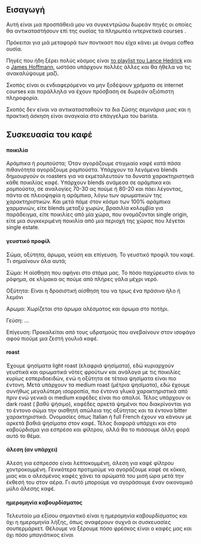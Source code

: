 ## Εισαγωγή

Αυτή είναι μια προσπάθειά μου να συγκεντρώσω δωρεάν πηγές οι οποίες θα αντικαταστήσουν επί της ουσίας τα πληρωτέα ιντερνετικά courses . 

Πρόκειται για μιά μεταφορά των ποντκαστ που είχα κάνει με όνομα coffeα ουσία.

Πηγές που ήδη ξέρει πολύς κόσμος είναι [το playlist του Lance Hedrick](https://www.youtube.com/playlist?list=PL0BqZlXENXW9f9ZHYEV7K2n57HntBC7Ed) και ο [James Hoffmann](https://www.youtube.com/channel/UCMb0O2CdPBNi-QqPk5T3gsQ), ωστόσο υπάρχουν πολλές άλλες και θα ήθελα να τις ανακαλύψουμε μαζί.

Σκοπός είναι οι ενδιαφερόμενοι να μην ξοδέψουν χρήματα σε internet courses και παράλληλα να έχουν πρόσβαση σε δωρεάν αξιόπιστη πληροφορία.

Σκοπός δεν είναι να αντικατασταθούν τα δια ζώσης σεμινάρια μιας και η πρακτική άσκηση είναι αναγκαία στο επάγγελμα του barista.

## Συσκευασία του καφέ

#### ποικιλία
Αράμπικα ή ρομπούστα; Όταν αγοράζουμε στιγμιαίο καφέ κατά πάσα πιθανότητα αγοράζουμε ρομπούστα. Υπάρχουν τα λεγόμενα blends δημιουργούν οι roasters για να εκμεταλευτούν τα δυνατά χαρακτηριστηκά κάθε ποικιλίας καφέ. Υπάρχουν blends ανάμεσα σε αράμπικα και ρομπούστα, σε αναλογίες 70-30 ας πούμε ή 80-20 και πάει λέγοντας, πάντα σε πλειοψηφία η αράμπικα, λόγω των αρωματικών της χαρακτηριστικών. Και μετά πάμε στον κόσμο των 100% αράμπικα χαρμανιών, είτε blends μεταξύ χωρών, βρασιλία κολομβία για παράδειγμα, είτε ποικιλίες από μία χώρα, που ονομάζονται single origin, είτε μια συγκεκριμένη ποικιλία από μια περιοχή της χώρας που λέγεται single estate. 

#### γευστικό προφίλ
Σώμα, οξύτητα, άρωμα, γεύση και επίγευση. Το γευστικό προφίλ του καφέ. Τι σημαίνουν όλα αυτά;

Σώμα: Η αίσθηση που αφήνει στο στόμα μας. Το πόσο παχύρευστο είναι το ρόφημα, σε κλίμακα ας πούμε από πλήρες γάλα μέχρι νερό.

Οξύτητα: Είναι η δροσιστική αίσθηση του να τρως ένα πράσινο ήλο ή λεμόνι

Αρωμα: Χωρίζεται στο άρωμα αλέσματος και άρωμα στο ποτήρι.

Γεύση: ...

Επίγευση: Προκαλείται από τους υδρατμούς που ανεβαίνουν στον ισοφάγο αφού πιούμε μια ζεστή γουλιά καφέ.

#### roast
Έχουμε ψησίματα light roast (ελαφριά ψησίματα), εδώ κυριαρχούν γευστικά και αρωματικά νότες φρούτων και ανάλογα με τις ποικιλίες κυρίως εσπεριδοειδών, ενώ η οξύτητα σε τέτοια ψησίματα είναι πιο έντονη. Μετά υπάρχουν τα medium roast (μέτρια ψησίματα), εδώ έχουμε συνήθως μεγαλύτερη ισορροπία, πιο έντονα γλυκά χαρακτηριστικά από πριν ενώ γενικά οι medium καφέδες είναι πιο απαλοί. Τέλος υπάρχουν οι dark roast ( βαθύ ψήσιμο), καφέδες αρκετά ψημένοι που διακρίνονται για το έντονο σώμα την αισθητή απώλεια της οξύτητας και τα έντονα bitter χαρακτηριστικά. Ονομασίες όπως Italian ή full French έχουν να κάνουν με αρκετά βαθιά ψησίματα στον καφέ. Τέλος διαφορά υπάρχει και στο καβούρδισμα για εσπρέσο και φίλτρου, αλλά θα το πιάσουμε άλλη φορά αυτό το θέμα.

#### άλεση (αν υπάρχει)
Αλεση για εσπρεσσο είναι λεπτοκομμένη, άλεση για καφέ φίλτρου χοντροκομμένη. Γενικότερα προτιμούμε να αγοράζουμε καφέ σε κόκκο, μιας και ο αλεσμένος καφές χάνει τα αρώματά του μισή ώρα μετά την έκθεσή του στον αέρα. Γι αυτό μπορούμε να αγοράσουμε έναν οικονομικό μύλο άλεσης καφέ.

#### ημερομηνία καβουρδίσματος
Τελευταίο μα εξίσου σημαντικό είναι η ημερομηνία καβουρδίσματος και όχι η ημερομηνία λήξης, όπως αναφέρουν συχνά οι συσκευασίες σουπερμάρκετ. Θέλουμε να ξέρουμε πόσο φρέσκος είναι ο καφές μας και όχι πόσο μπαγιάτικος είναι